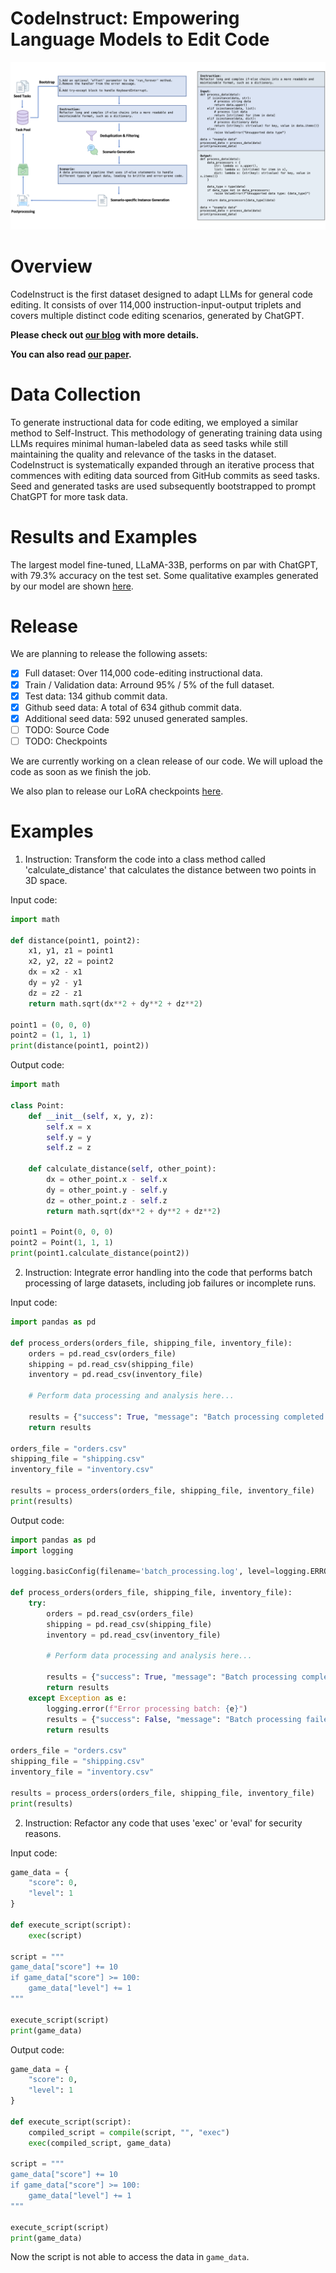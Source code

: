 # CodeInstruct: Empowering Language Models to Edit Code

![Alt text](./fig/demo.png "Pipeline & Example")




# Overview
CodeInstruct is the first dataset designed to adapt LLMs for general code editing. It consists of over 114,000 instruction-input-output triplets and covers multiple distinct code editing scenarios, generated by ChatGPT. 

**Please check out [our blog](https://blog.nus.edu.sg/kaixinli/2023/05/23/codeinstruct/) with more details.**

**You can also read [our paper]().**

# Data Collection
To generate instructional data for code editing, we employed a similar method to Self-Instruct. This methodology of generating training data using LLMs requires minimal human-labeled data as seed tasks while still maintaining the quality and relevance of the tasks in the dataset. CodeInstruct is systematically expanded through an iterative process that commences with editing data sourced from GitHub commits as seed tasks. Seed and generated tasks are used subsequently bootstrapped to prompt ChatGPT for more task data. 


# Results and Examples
The largest model fine-tuned, LLaMA-33B, performs on par with ChatGPT, with 79.3% accuracy on the test set. Some qualitative examples generated by our model are shown [here](#examples).


# Release
We are planning to release the following assets:
- [x] Full dataset: Over 114,000 code-editing instructional data.
- [x] Train / Validation data: Arround 95% / 5% of the full dataset.
- [x] Test data: 134 github commit data.
- [x] Github seed data: A total of 634 github commit data.
- [x] Additional seed data: 592 unused generated samples.
- [ ] TODO: Source Code
- [ ] TODO: Checkpoints

We are currently working on a clean release of our code. We will upload the code as soon as we finish the job.

We also plan to release our LoRA checkpoints [here](https://huggingface.co/happylkx).


# Examples

1. Instruction: Transform the code into a class method called 'calculate_distance' that calculates the distance between two points in 3D space.

Input code:
```python
import math

def distance(point1, point2):
    x1, y1, z1 = point1
    x2, y2, z2 = point2
    dx = x2 - x1
    dy = y2 - y1
    dz = z2 - z1
    return math.sqrt(dx**2 + dy**2 + dz**2)

point1 = (0, 0, 0)
point2 = (1, 1, 1)
print(distance(point1, point2))
```

Output code:
```python
import math

class Point:
    def __init__(self, x, y, z):
        self.x = x
        self.y = y
        self.z = z

    def calculate_distance(self, other_point):
        dx = other_point.x - self.x
        dy = other_point.y - self.y
        dz = other_point.z - self.z
        return math.sqrt(dx**2 + dy**2 + dz**2)

point1 = Point(0, 0, 0)
point2 = Point(1, 1, 1)
print(point1.calculate_distance(point2))
```

2. Instruction: Integrate error handling into the code that performs batch processing of large datasets, including job failures or incomplete runs.

Input code:
```python
import pandas as pd

def process_orders(orders_file, shipping_file, inventory_file):
    orders = pd.read_csv(orders_file)
    shipping = pd.read_csv(shipping_file)
    inventory = pd.read_csv(inventory_file)

    # Perform data processing and analysis here...

    results = {"success": True, "message": "Batch processing completed successfully."}
    return results

orders_file = "orders.csv"
shipping_file = "shipping.csv"
inventory_file = "inventory.csv"

results = process_orders(orders_file, shipping_file, inventory_file)
print(results)
```

Output code:
```python
import pandas as pd
import logging

logging.basicConfig(filename='batch_processing.log', level=logging.ERROR)

def process_orders(orders_file, shipping_file, inventory_file):
    try:
        orders = pd.read_csv(orders_file)
        shipping = pd.read_csv(shipping_file)
        inventory = pd.read_csv(inventory_file)

        # Perform data processing and analysis here...

        results = {"success": True, "message": "Batch processing completed successfully."}
        return results
    except Exception as e:
        logging.error(f"Error processing batch: {e}")
        results = {"success": False, "message": "Batch processing failed. Please check the input files for any issues."}
        return results

orders_file = "orders.csv"
shipping_file = "shipping.csv"
inventory_file = "inventory.csv"

results = process_orders(orders_file, shipping_file, inventory_file)
print(results)
```

2. Instruction: Refactor any code that uses 'exec' or 'eval' for security reasons.

Input code:
```python
game_data = {
    "score": 0,
    "level": 1
}

def execute_script(script):
    exec(script)

script = """
game_data["score"] += 10
if game_data["score"] >= 100:
    game_data["level"] += 1
"""

execute_script(script)
print(game_data)
```

Output code:
```python
game_data = {
    "score": 0,
    "level": 1
}

def execute_script(script):
    compiled_script = compile(script, "", "exec")
    exec(compiled_script, game_data)

script = """
game_data["score"] += 10
if game_data["score"] >= 100:
    game_data["level"] += 1
"""

execute_script(script)
print(game_data)
```
Now the script is not able to access the data in `game_data`.



